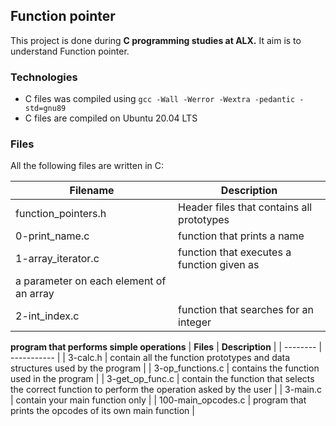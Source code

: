 ## Function pointer

This project is done during **C programming studies at ALX.** It aim is to understand Function pointer.

### Technologies

- C files was compiled using `gcc -Wall -Werror -Wextra -pedantic -std=gnu89`
- C files are compiled on Ubuntu 20.04 LTS

### Files

All the following files are written in C:

| **Filename**	| **Description** |
| --------------	| --------------- |
| function_pointers.h | Header files that contains all prototypes |
| 0-print_name.c	| function that prints a name|
| 1-array_iterator.c | function that executes a function given as 
a parameter on each element of an array |
| 2-int_index.c | function that searches for an integer |

**program that performs simple operations**
| **Files** | **Description** |
| -------- | ----------- |
| 3-calc.h | contain all the function prototypes and data 
structures used by the program |
| 3-op_functions.c | contains the function used in the program |
| 3-get_op_func.c | contain the function that selects the correct 
function to perform the operation asked by the user |
| 3-main.c | contain your main function only |
| 100-main_opcodes.c | program that prints the opcodes of its 
own main function |
